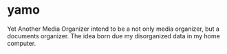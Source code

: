 yamo
====

Yet Another Media Organizer intend to be a not only media organizer, but a documents organizer. The idea born due my disorganized data in my home computer.
